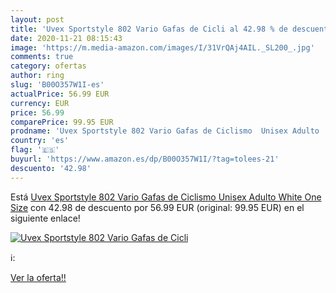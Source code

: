 ```yaml
---
layout: post
title: 'Uvex Sportstyle 802 Vario Gafas de Cicli al 42.98 % de descuento'
date: 2020-11-21 08:15:43
image: 'https://m.media-amazon.com/images/I/31VrQAj4AIL._SL200_.jpg'
comments: true
category: ofertas
author: ring
slug: 'B00O357W1I-es'
actualPrice: 56.99 EUR
currency: EUR
price: 56.99
comparePrice: 99.95 EUR
prodname: 'Uvex Sportstyle 802 Vario Gafas de Ciclismo  Unisex Adulto  White  One Size'
country: 'es'
flag: '🇪🇸'
buyurl: 'https://www.amazon.es/dp/B00O357W1I/?tag=tolees-21'
descuento: '42.98'
---
```


Está [Uvex Sportstyle 802 Vario Gafas de Ciclismo  Unisex Adulto  White  One Size](https://www.amazon.es/dp/B00O357W1I/?tag=tolees-21) con 42.98 de descuento por 56.99 EUR (original: 99.95 EUR) en el siguiente enlace!

[![Uvex Sportstyle 802 Vario Gafas de Cicli](https://m.media-amazon.com/images/I/31VrQAj4AIL._SL200_.jpg)](https://www.amazon.es/dp/B00O357W1I/?tag=tolees-21)

ℹ️:


[Ver la oferta!!](https://www.amazon.es/dp/B00O357W1I/?tag=tolees-21)
